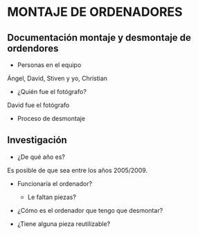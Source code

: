 
#                                             MONTAJE DE ORDENADORES



## Documentación montaje y desmontaje de ordendores

- Personas en el equipo

 Ángel, David, Stiven y yo, Christian
 
 - ¿Quién fue el fotógrafo?

  David fue el fotógrafo
  
  
 - Proceso de desmontaje 











































## Investigación

- ¿De qué año es?

 Es posible de que sea entre los años 2005/2009. 

- Funcionaría el ordenador?

  
  
  - Le faltan piezas? 

- ¿Cómo es el ordenador que tengo que desmontar?





- ¿Tiene alguna pieza reutilizable?






